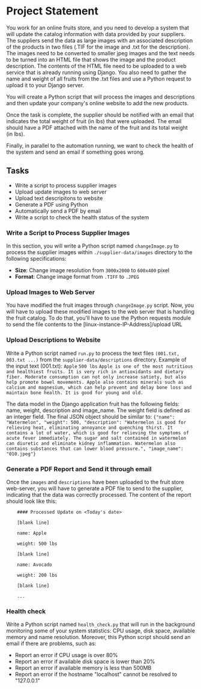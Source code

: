 # Project Statement

You work for an online fruits store, and you need to develop a system that will update the catalog information with data provided by your suppliers. The suppliers send the data as large images with an associated description of the products in two files (.TIF for the image and .txt for the description). The images need to be converted to smaller jpeg images and the text needs to be turned into an HTML file that shows the image and the product description. The contents of the HTML file need to be uploaded to a web service that is already running using Django. You also need to gather the name and weight of all fruits from the .txt files and use a Python request to upload it to your Django server.

You will create a Python script that will process the images and descriptions and then update your company's online website to add the new products.

Once the task is complete, the supplier should be notified with an email that indicates the total weight of fruit (in lbs) that were uploaded. The email should have a PDF attached with the name of the fruit and its total weight (in lbs). 

Finally, in parallel to the automation running, we want to check the health of the system and send an email if something goes wrong. 

## Tasks
 - Write a script to process supplier images 
 - Upload update images to web server 
 - Upload text descripitons to website
 - Generate a PDF using Python
 - Automatically send a PDF by email
 - Write a script to check the health status of the system

### Write a Script to Process Supplier Images
In this section, you will write a Python script named `changeImage.py` to process the supplier images within `./supplier-data/images` directory to the following specifications:

  - **Size**: Change image resolution from `3000x2000` to `600x400` pixel
  - **Format**: Change image format from `.TIFF` to `.JPEG`

### Upload Images to Web Server
You have modified the fruit images through `changeImage.py` script. Now, you will have to upload these modified images to the web server that is handling the fruit catalog. To do that, you'll have to use the Python requests module to send the file contents to the [linux-instance-IP-Address]/upload URL

### Upload Descriptions to Website
Write a Python script named `run.py` to process the text files `(001.txt, 003.txt ...)` from the `supplier-data/descriptions` directory. 
Example of the input text (001.txt):
     `Apple`
     `500 lbs`
     `Apple is one of the most nutritious and healthiest fruits. It is very rich in antioxidants and dietary fiber. Moderate consumption can not only increase satiety, but also help promote bowel movements. Apple also contains minerals such as calcium and magnesium, which can help prevent and delay bone loss and maintain bone health. It is good for young and old. `

The data model in the Django application fruit has the following fields: name, weight, description and image_name. The weight field is defined as an integer field. The final JSON object should be similar to:
    `{"name": "Watermelon", "weight": 500, "description": "Watermelon is good for relieving heat, eliminating annoyance and quenching thirst. It contains a lot of water, which is good for relieving the symptoms of acute fever immediately. The sugar and salt contained in watermelon can diuretic and eliminate kidney inflammation. Watermelon also contains substances that can lower blood pressure.", "image_name": "010.jpeg"}`


 ### Generate a PDF Report and Send it through email

Once the `images` and `descriptions` have been uploaded to the fruit store web-server, you will have to generate a PDF file to send to the supplier, indicating that the data was correctly processed.
The content of the report should look like this:

        #### Processed Update on <Today's date>

        [blank line]

        name: Apple

        weight: 500 lbs

        [blank line]

        name: Avocado

        weight: 200 lbs

        [blank line]

        ...

### Health check
Write a Python script named `health_check.py` that will run in the background monitoring some of your system statistics: CPU usage, disk space, available memory and name resolution. Moreover, this Python script should send an email if there are problems, such as:

  - Report an error if CPU usage is over 80%
  - Report an error if available disk space is lower than 20%
  - Report an error if available memory is less than 500MB
  - Report an error if the hostname "localhost" cannot be resolved to "127.0.0.1"